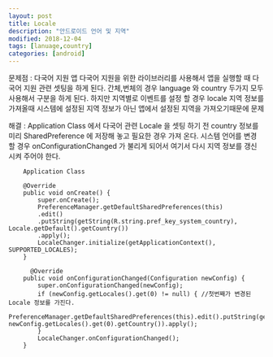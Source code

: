 ```yaml
---
layout: post
title: Locale 
description: "안드로이드 언어 및 지역"
modified: 2018-12-04
tags: [lanuage,country]
categories: [android]
---
```


문제점 : 다국어 지원 앱
다국어 지원을 위한 라이브러리를 사용해서 앱을 실행할 때 다국어 지원 관련 셋팅을 하게 된다.
간체,번체의 경우 language 와 country 두가지 모두 사용해서 구분을 하게 된다.
하지만 지역별로 이벤트를 설정 할 경우 locale 지역 정보를 가져올때 시스템에 설정된 지역 정보가 아닌 앱에서 설정된 지역을 가져오기때문에 문제   

해결 : Application Class 에서 다국어 관련 Locale 을 셋팅 하기 전 country 정보를 미리 SharedPreference 에 저장해 놓고 필요한 경우 가져 온다. 시스템 언어를 변경 할 경우 onConfigurationChanged 가 불리게 되어서 여기서 다시 지역 정보를 갱신 시켜 주어야 한다.

```
    Application Class

    @Override
    public void onCreate() {
        super.onCreate();
        PreferenceManager.getDefaultSharedPreferences(this)
        .edit()
        .putString(getString(R.string.pref_key_system_country), Locale.getDefault().getCountry())
        .apply();
        LocaleChanger.initialize(getApplicationContext(), SUPPORTED_LOCALES);
    }

      @Override
    public void onConfigurationChanged(Configuration newConfig) {
        super.onConfigurationChanged(newConfig);
        if (newConfig.getLocales().get(0) != null) { //첫번째가 변경된 Locale 정보를 가진다.
            PreferenceManager.getDefaultSharedPreferences(this).edit().putString(getString(R.string.pref_key_system_country), newConfig.getLocales().get(0).getCountry()).apply();
        }
        LocaleChanger.onConfigurationChanged();
    }

```